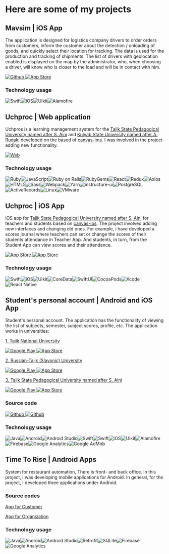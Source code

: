 # Here are some of my projects

## Mavsim | iOS App
The application is designed for logistics company drivers to order orders from customers, inform the customer about the detection / unloading of goods, and quickly select their location for tracking. The data is used for the production and tracking of shipments. The list of drivers with geolocation enabled is displayed on the map by the administrator, who, when choosing a driver, will know who is closer to the load and will be in contact with him.
<p>
<a href="https://github.com/khusrav2000/mavsim-ios">
  <img alt="Github" src="https://img.shields.io/static/v1?style=for-the-badge&message=GitHub&color=181717&logo=GitHub&logoColor=FFFFFF&label=" />
</a>
<a href="#">
  <img alt="App Store" src="https://img.shields.io/static/v1?style=for-the-badge&message=App+Store&color=0D96F6&logo=App+Store&logoColor=FFFFFF&label=" />
</a>
</p>

### Technology usage
![Swift](https://img.shields.io/static/v1?style=for-the-badge&message=Swift&color=F05138&logo=Swift&logoColor=FFFFFF&label=)![iOS](https://img.shields.io/static/v1?style=for-the-badge&message=iOS&color=000000&logo=iOS&logoColor=FFFFFF&label=)![UIkit](https://img.shields.io/static/v1?style=for-the-badge&message=UIkit&color=2396F3&logo=UIkit&logoColor=FFFFFF&label=)![Alamofire](https://img.shields.io/static/v1?style=for-the-badge&message=Alamofire&color=F05138&logo=Alamofire&logoColor=FFFFFF&label=)




## Uchproc | Web application
Uchpros is a learning management system for the [Tajik State Pedagogical University named after S. Aini](https://www.tgpu.tj/index.php?lang=en) and [Kulyab State University named after A. Rudaki](http://kgu.tj/en/) developed on the based of [canvas-lms](https://github.com/instructure/canvas-lms). I was involved in the project adding new functionality.
<p>
  <a href="https://isu.tspu.tj/login/canvas">
    <img alt="Web" src="https://img.shields.io/static/v1?style=for-the-badge&message=TSPU&color=4285F4&logo=Google+Chrome&logoColor=FFFFFF&label=Wisit+Web" />
  </a>
</p>

### Technology usage
![Ruby](https://img.shields.io/static/v1?style=for-the-badge&message=Ruby&color=CC342D&logo=Ruby&logoColor=FFFFFF&label=)![JavaScript](https://img.shields.io/static/v1?style=for-the-badge&message=JavaScript&color=222222&logo=JavaScript&logoColor=F7DF1E&label=)![Ruby on Rails](https://img.shields.io/static/v1?style=for-the-badge&message=Ruby+on+Rails&color=CC0000&logo=Ruby+on+Rails&logoColor=FFFFFF&label=)![RubyGems](https://img.shields.io/static/v1?style=for-the-badge&message=RubyGems&color=E9573F&logo=RubyGems&logoColor=FFFFFF&label=)![React](https://img.shields.io/static/v1?style=for-the-badge&message=React&color=222222&logo=React&logoColor=61DAFB&label=)![Redux](https://img.shields.io/static/v1?style=for-the-badge&message=Redux&color=764ABC&logo=Redux&logoColor=FFFFFF&label=)![Axios](https://img.shields.io/static/v1?style=for-the-badge&message=Axios&color=5A29E4&logo=Axios&logoColor=FFFFFF&label=)![HTML5](https://img.shields.io/static/v1?style=for-the-badge&message=HTML5&color=E34F26&logo=HTML5&logoColor=FFFFFF&label=)![Sass](https://img.shields.io/static/v1?style=for-the-badge&message=Sass&color=CC6699&logo=Sass&logoColor=FFFFFF&label=)![Webpack](https://img.shields.io/static/v1?style=for-the-badge&message=Webpack&color=222222&logo=Webpack&logoColor=8DD6F9&label=)![Yarn](https://img.shields.io/static/v1?style=for-the-badge&message=Yarn&color=2C8EBB&logo=Yarn&logoColor=FFFFFF&label=)![instructure-ui](https://img.shields.io/badge/instructure--ui-0081CB?style=for-the-badge&logo=instructure-ui&logoColor=white)![PostgreSQL](https://img.shields.io/static/v1?style=for-the-badge&message=PostgreSQL&color=4169E1&logo=PostgreSQL&logoColor=FFFFFF&label=)![ActiveRecords](https://img.shields.io/static/v1?style=for-the-badge&message=Active+Records&color=CC342D&logo=ActiveRecords&logoColor=FFFFFF&label=)![Linux](https://img.shields.io/static/v1?style=for-the-badge&message=Linux&color=222222&logo=Linux&logoColor=FCC624&label=)![VMware](https://img.shields.io/static/v1?style=for-the-badge&message=VMware&color=607078&logo=VMware&logoColor=FFFFFF&label=)




## Uchproc | iOS App
iOS app for [Tajik State Pedagogical University named after S. Aini](https://www.tgpu.tj/index.php?lang=en) for teachers and students based on [canvas-ios](https://github.com/instructure/canvas-ios).
The project involved adding new interfaces and changing old ones. For example, i have developed a scores journal where teachers can set or change the scores of their students attendance in Teacher App. And students, in turn, from the Student App can view scores and their attendance.

<p>
<a href="#">
  <img alt="App Store" src="https://img.shields.io/static/v1?style=for-the-badge&label=App Store&message=Teacher&color=0D96F6&logo=App+Store&logoColor=FFFFFF"/>
</a>
<a href="#">
  <img alt="App Store" src="https://img.shields.io/static/v1?label=App Store&style=for-the-badge&message=Student&color=0D96F6&logo=App+Store&logoColor=FFFFFF"/>
</a>
</p>

### Technology usage
![Swift](https://img.shields.io/static/v1?style=for-the-badge&message=Swift&color=F05138&logo=Swift&logoColor=FFFFFF&label=)![iOS](https://img.shields.io/static/v1?style=for-the-badge&message=iOS&color=000000&logo=iOS&logoColor=FFFFFF&label=)![UIkit](https://img.shields.io/static/v1?style=for-the-badge&message=UIkit&color=2396F3&logo=UIkit&logoColor=FFFFFF&label=)![CoreData](https://img.shields.io/static/v1?style=for-the-badge&message=CoreData&color=2396F3&logo=CoreData&logoColor=FFFFFF&label=)![SwiftUI](https://img.shields.io/static/v1?style=for-the-badge&message=SwiftUI&color=F05138&logo=SwiftUI&logoColor=FFFFFF&label=)![CocoaPods](https://img.shields.io/static/v1?style=for-the-badge&message=CocoaPods&color=EE3322&logo=CocoaPods&logoColor=FFFFFF&label=)![Xcode](https://img.shields.io/static/v1?style=for-the-badge&message=Xcode&color=147EFB&logo=Xcode&logoColor=FFFFFF&label=)![React Native](https://img.shields.io/badge/React_Native-20232A?style=for-the-badge&logo=react&logoColor=61DAFB)





## Student's personal account | Android and iOS App
Student's personal account. The application has the functionality of viewing the list of subjects, semester, subject scores, profile, etc. The application works in universities:

[1. Tajik National University](https://tnu.tj/index.php/en/main/)
<p>
  <a href="https://play.google.com/store/apps/details?id=tj.tnu.students&hl=ru&gl=US&pli=1">
    <img alt="Google Play" src="https://img.shields.io/static/v1?style=for-the-badge&message=TNU.STUDENTS&color=F05138&logo=Google+Play&logoColor=FFFFFF&label=Google+Play"/>
  </a>
  <a href="#">
    <img alt="App Store" src="https://img.shields.io/static/v1?style=for-the-badge&message=TNU.STUDENTS&color=0D96F6&logo=App+Store&logoColor=FFFFFF&label=App+Store"/>
  </a>
</p>

[2. Russian-Tajik (Slavonic) University](https://www.rtsu.tj/en/)
<p>
  <a href="https://play.google.com/store/apps/details?id=tj.rtsu.students&hl=ru&gl=US">
    <img alt="Google Play" src="https://img.shields.io/static/v1?style=for-the-badge&message=RTSU.STUDENTS&color=F05138&logo=Google+Play&logoColor=FFFFFF&label=Google+Play"/>
  </a>
  <a href="#">
    <img alt="App Store" src="https://img.shields.io/static/v1?style=for-the-badge&message=RTSU.STUDENTS&color=0D96F6&logo=App+Store&logoColor=FFFFFF&label=App+Store"/>
  </a>
</p>

[3. Tajik State Pedagogical University named after S. Aini](https://www.tgpu.tj/index.php?lang=en)
<p>
  <a href="https://play.google.com/store/apps/details?id=tj.ddot.students&hl=ru&gl=US">
    <img alt="Google Play" src="https://img.shields.io/static/v1?style=for-the-badge&message=DDOT.STUDENTS&color=F05138&logo=Google+Play&logoColor=FFFFFF&label=Google+Play"/>
  </a>
  <a href="#">
    <img alt="App Store" src="https://img.shields.io/static/v1?style=for-the-badge&message=DDOT.STUDENTS&color=0D96F6&logo=App+Store&logoColor=FFFFFF&label=App+Store"/>
  </a>
</p>

### Source code
<p>
<a href="https://github.com/khusrav2000/rtsu-students-android">
  <img alt="Github" src="https://img.shields.io/static/v1?style=for-the-badge&message=Android&color=181717&logo=GitHub&logoColor=FFFFFF&label=github" />
</a>
<a href="https://github.com/khusrav2000/rtsu-students-ios">
  <img alt="Github" src="https://img.shields.io/static/v1?style=for-the-badge&message=iOS&color=181717&logo=GitHub&logoColor=FFFFFF&label=github" />
</a>
</p>

### Technology usage
![Java](https://img.shields.io/static/v1?style=for-the-badge&message=Java&color=222222&logo=OpenJDK&logoColor=FFFFFF&label=)![Android](https://img.shields.io/badge/Android-3DDC84?style=for-the-badge&logo=android&logoColor=white)![Android Studio](https://img.shields.io/static/v1?style=for-the-badge&message=Android+Studio&color=222222&logo=Android+Studio&logoColor=3DDC84&label=)![Swift](https://img.shields.io/static/v1?style=for-the-badge&message=Retrofit&color=0D96F6&logo=Retrofit&logoColor=FFFFFF&label=)![Swift](https://img.shields.io/static/v1?style=for-the-badge&message=Swift&color=F05138&logo=Swift&logoColor=FFFFFF&label=)![iOS](https://img.shields.io/static/v1?style=for-the-badge&message=iOS&color=000000&logo=iOS&logoColor=FFFFFF&label=)![UIkit](https://img.shields.io/static/v1?style=for-the-badge&message=UIkit&color=2396F3&logo=UIkit&logoColor=FFFFFF&label=)![Alamofire](https://img.shields.io/static/v1?style=for-the-badge&message=Alamofire&color=F05138&logo=Alamofire&logoColor=FFFFFF&label=)![Firebase](https://img.shields.io/static/v1?style=for-the-badge&message=Firebase&color=222222&logo=Firebase&logoColor=FFCA28&label=)![Google Analytics](https://img.shields.io/static/v1?style=for-the-badge&message=Google+Analytics&color=E37400&logo=Google+Analytics&logoColor=FFFFFF&label=)![Google AdMob](https://img.shields.io/static/v1?style=for-the-badge&message=Google+AdMob&color=EA4335&logo=Google+AdMob&logoColor=FFFFFF&label=)

## Time To Rise | Android Apps
System for restaurant automation, There is front- and
back office. In this project, I was developing mobile applications for
Android. In general, for the project, I developed three applications under Android.
### Source codes
[App for Customer](https://github.com/khusrav2000/Time2RaiseCustomer)

[App for Organization](https://github.com/khusrav2000/Time2RaisOraganization)

[]()

### Technology usage
![Java](https://img.shields.io/static/v1?style=for-the-badge&message=Java&color=222222&logo=OpenJDK&logoColor=FFFFFF&label=)![Android](https://img.shields.io/badge/Android-3DDC84?style=for-the-badge&logo=android&logoColor=white)![Android Studio](https://img.shields.io/static/v1?style=for-the-badge&message=Android+Studio&color=222222&logo=Android+Studio&logoColor=3DDC84&label=)![Retrofit](https://img.shields.io/static/v1?style=for-the-badge&message=Retrofit&color=0D96F6&logo=Retrofit&logoColor=FFFFFF&label=)![SQLite](https://img.shields.io/static/v1?style=for-the-badge&message=SQLite&color=003B57&logo=SQLite&logoColor=FFFFFF&label=)![Firebase](https://img.shields.io/static/v1?style=for-the-badge&message=Firebase&color=222222&logo=Firebase&logoColor=FFCA28&label=)![Google Analytics](https://img.shields.io/static/v1?style=for-the-badge&message=Google+Analytics&color=E37400&logo=Google+Analytics&logoColor=FFFFFF&label=)